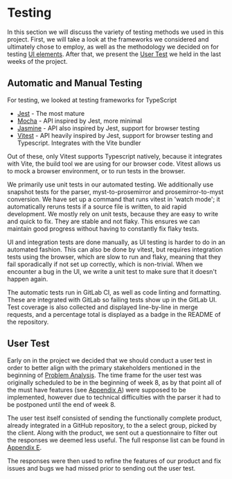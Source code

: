 # Testing

In this section we will discuss the variety of testing methods we used in this project. First, we will take a look at the frameworks we considered and ultimately chose to employ, as well as the methodology we decided on for testing [UI elements](#automatic-and-manual-testing). After that, we present the [User Test](#user-test) we held in the last weeks of the project.

## Automatic and Manual Testing

For testing, we looked at testing frameworks for TypeScript

*   [Jest](https://jestjs.io/ "Jest") - The most mature
*   [Mocha](https://mochajs.org "https://mochajs.org") - API inspired by Jest, more minimal
*   [Jasmine](https://jasmine.github.io/ "Jasmine") - API also inspired by Jest, support for browser testing
*   [Vitest](https://vitest.dev/ "Vitest") - API heavily inspired by Jest, support for browser testing and Typescript. Integrates with the Vite bundler

Out of these, only Vitest supports Typescript natively, because it integrates with Vite, the build tool we are using for our browser code. Vitest allows us to mock a browser environment, or to run tests in the browser.

We primarily use unit tests in our automated testing. We additionally use snapshot tests for the parser, myst-to-prosemirror and prosemirror-to-myst conversion. We have set up a command that runs vitest in 'watch mode'; it automatically reruns tests if a source file is written, to aid rapid development. We mostly rely on unit tests, because they are easy to write and quick to fix. They are stable and not flaky. This ensures we can maintain good progress without having to constantly fix flaky tests.

UI and integration tests are done manually, as UI testing is harder to do in an automated fashion. This can also be done by vitest, but requires integration tests using the browser, which are slow to run and flaky, meaning that they fail sporadically if not set up correctly, which is non-trivial. When we encounter a bug in the UI, we write a unit test to make sure that it doesn't happen again.

The automatic tests run in GitLab CI, as well as code linting and formatting. These are integrated with GitLab so failing tests show up in the GitLab UI. Test coverage is also collected and displayed line-by-line in merge requests, and a percentage total is displayed as a badge in the README of the repository.

## User Test

Early on in the project we decided that we should conduct a user test in order to better align with the primary stakeholders mentioned in the beginning of [Problem Analysis](../problem_analysis/overview.md "Problem Analysis"). The time frame for the user test was originally scheduled to be in the beginning of week 8, as by that point all of the must have features (see [Appendix A](../appendices/a.md "Appendix A")) were supposed to be implemented, however due to technical difficulties with the parser it had to be postponed until the end of week 8.

The user test itself consisted of sending the functionally complete product, already integrated in a GitHub repository, to the a select group, picked by the client. Along with the product, we sent out a questionnaire to filter out the responses we deemed less useful. The full response list can be found in [Appendix E](../appendices/e.md "Appendix E").

The responses were then used to refine the features of our product and fix issues and bugs we had missed prior to sending out the user test.
